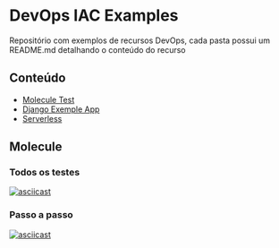 # DevOps IAC Examples
Repositório com exemplos de recursos DevOps, cada pasta possui um README.md detalhando o conteúdo do recurso
## Conteúdo
- [Molecule Test](ansible/django/project_draw)
- [Django Exemple App](applications/django/project_draw)
- [Serverless](applications/serverless/serverless-app-dynamodb)

## Molecule 
### Todos os testes
[![asciicast](https://asciinema.org/a/ErHKdXriI7FYK70PyDpfDlLkV.svg)](https://asciinema.org/a/ErHKdXriI7FYK70PyDpfDlLkV)

### Passo a passo
[![asciicast](https://asciinema.org/a/EQyK8fgfGqAs4Vx5FRWAaRzI0.svg)](https://asciinema.org/a/EQyK8fgfGqAs4Vx5FRWAaRzI0)